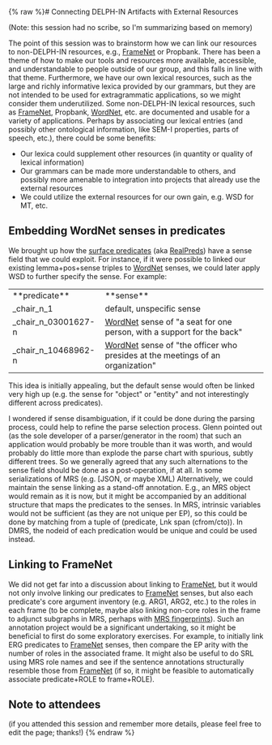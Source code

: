 {% raw %}# Connecting DELPH-IN Artifacts with External Resources

(Note: this session had no scribe, so I'm summarizing based on memory)

The point of this session was to brainstorm how we can link our
resources to non-DELPH-IN resources, e.g., [FrameNet](/FrameNet) or
Propbank. There has been a theme of how to make our tools and resources
more available, accessible, and understandable to people outside of our
group, and this falls in line with that theme. Furthermore, we have our
own lexical resources, such as the large and richly informative lexica
provided by our grammars, but they are not intended to be used for
extragrammatic applications, so we might consider them underutilized.
Some non-DELPH-IN lexical resources, such as [FrameNet](/FrameNet),
Propbank, [WordNet](/WordNet), etc. are documented and usable for a
variety of applications. Perhaps by associating our lexical entries (and
possibly other ontological information, like SEM-I
properties, parts of speech, etc.), there could be some
benefits:

- Our lexica could supplement other resources (in quantity or quality
of lexical information)
- Our grammars can be made more understandable to others, and possibly
more amenable to integration into projects that already use the
external resources
- We could utilize the external resources for our own gain, e.g. WSD
for MT, etc.

## Embedding WordNet senses in predicates

We brought up how the [surface
predicates](/PredicateRfc#Surface_and_Abstract_Predicates) (aka
[RealPreds](/RealPreds)) have a sense field that we could exploit. For
instance, if it were possible to linked our existing lemma+pos+sense
triples to [WordNet](/WordNet) senses, we could later apply WSD to
further specify the sense. For example:

|                        |                                                                                            |
|------------------------|--------------------------------------------------------------------------------------------|
| \*\*predicate\*\*      | \*\*sense\*\*                                                                              |
| \_chair\_n\_1          | default, unspecific sense                                                                  |
| \_chair\_n\_03001627-n | [WordNet](/WordNet) sense of "a seat for one person, with a support for the back"          |
| \_chair\_n\_10468962-n | [WordNet](/WordNet) sense of "the officer who presides at the meetings of an organization" |

This idea is initially appealing, but the default sense would often be
linked very high up (e.g. the sense for "object" or "entity" and not
interestingly different across predicates).

I wondered if sense disambiguation, if it could be done during the
parsing process, could help to refine the parse selection process. Glenn
pointed out (as the sole developer of a parser/generator in the room)
that such an application would probably be more trouble than it was
worth, and would probably do little more than explode the parse chart
with spurious, subtly different trees. So we generally agreed that any
such alternations to the sense field should be done as a post-operation,
if at all. In some serializations of MRS (e.g. \[JSON, or maybe XML)
Alternatively, we could maintain the sense linking as a stand-off
annotation. E.g., an MRS object would remain as it is now, but it might
be accompanied by an additional structure that maps the predicates to
the senses. In MRS, intrinsic variables would not be sufficient (as they
are not unique per EP), so this could be done by matching from a tuple
of (predicate, Lnk span (cfrom/cto)). In DMRS, the nodeid of each
predication would be unique and could be used instead.

## Linking to FrameNet

We did not get far into a discussion about linking to
[FrameNet](/FrameNet), but it would not only involve linking our
predicates to [FrameNet](/FrameNet) senses, but also each predicate's
core argument inventory (e.g. ARG1, ARG2, etc.) to the roles in each
frame (to be complete, maybe also linking non-core roles in the frame to
adjunct subgraphs in MRS, perhaps with [MRS
fingerprints](/ErgSemantics#Semantic_Fingerprints)). Such an annotation
project would be a significant undertaking, so it might be beneficial to
first do some exploratory exercises. For example, to initially link ERG
predicates to [FrameNet](/FrameNet) senses, then compare the EP arity
with the number of roles in the associated frame. It might also be
useful to do SRL using MRS role names and see if the sentence
annotations structurally resemble those from [FrameNet](/FrameNet) (if
so, it might be feasible to automatically associate predicate+ROLE to
frame+ROLE).

## Note to attendees

(if you attended this session and remember more details, please feel
free to edit the page; thanks!)
<update date omitted for speed>{% endraw %}